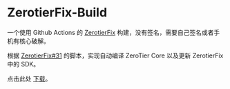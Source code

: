 ZerotierFix-Build
======

一个使用 Github Actions 的 [ZerotierFix](https://github.com/kaaass/ZerotierFix) 构建，没有签名，需要自己签名或者手机有核心破解。

根据 [ZerotierFix#31](https://github.com/kaaass/ZerotierFix/issues/31) 的脚本，实现自动编译 ZeroTier Core 以及更新 ZerotierFix 中的 SDK。

点击此处 [下载](https://nightly.ore-imo.tk/ZerotierFix-Build)。
